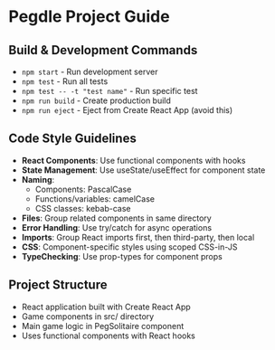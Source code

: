 # Pegdle Project Guide

## Build & Development Commands
- `npm start` - Run development server
- `npm test` - Run all tests
- `npm test -- -t "test name"` - Run specific test
- `npm run build` - Create production build
- `npm run eject` - Eject from Create React App (avoid this)

## Code Style Guidelines
- **React Components**: Use functional components with hooks
- **State Management**: Use useState/useEffect for component state
- **Naming**: 
  - Components: PascalCase
  - Functions/variables: camelCase
  - CSS classes: kebab-case
- **Files**: Group related components in same directory
- **Error Handling**: Use try/catch for async operations
- **Imports**: Group React imports first, then third-party, then local
- **CSS**: Component-specific styles using scoped CSS-in-JS
- **TypeChecking**: Use prop-types for component props

## Project Structure
- React application built with Create React App
- Game components in src/ directory
- Main game logic in PegSolitaire component
- Uses functional components with React hooks